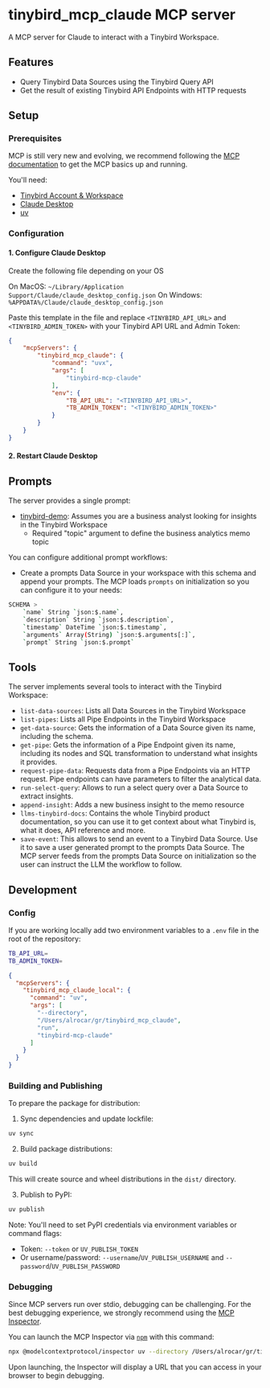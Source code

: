 # tinybird_mcp_claude MCP server

A MCP server for Claude to interact with a Tinybird Workspace.

## Features

- Query Tinybird Data Sources using the Tinybird Query API
- Get the result of existing Tinybird API Endpoints with HTTP requests

## Setup

### Prerequisites

MCP is still very new and evolving, we recommend following the [MCP documentation](https://modelcontextprotocol.io/quickstart#prerequisites) to get the MCP basics up and running.

You'll need:
- [Tinybird Account & Workspace](https://www.tinybird.co/)
- [Claude Desktop](https://claude.ai/)
- [uv](https://docs.astral.sh/uv/getting-started/installation/)

### Configuration

#### 1. Configure Claude Desktop

Create the following file depending on your OS

On MacOS: `~/Library/Application Support/Claude/claude_desktop_config.json`
On Windows: `%APPDATA%/Claude/claude_desktop_config.json`

Paste this template in the file and replace `<TINYBIRD_API_URL>` and `<TINYBIRD_ADMIN_TOKEN>` with your Tinybird API URL and Admin Token:

```json
{
    "mcpServers": {
        "tinybird_mcp_claude": {
            "command": "uvx",
            "args": [
                "tinybird-mcp-claude"
            ],
            "env": {
                "TB_API_URL": "<TINYBIRD_API_URL>",
                "TB_ADMIN_TOKEN": "<TINYBIRD_ADMIN_TOKEN>"
            }
        }
    }
}
```

#### 2. Restart Claude Desktop


## Prompts

The server provides a single prompt:
- [tinybird-demo](https://github.com/tinybirdcohttps://github.com/tinybirdco/tinybird_mcp_claude/blob/93dd9e1d3c0e33f408fe88297151a44c1dfc049c/src/tinybird_mcp_claude/server.py#L20): Assumes you are a business analyst looking for insights in the Tinybird Workspace
  - Required "topic" argument to define the business analytics memo topic

You can configure additional prompt workflows:
  - Create a prompts Data Source in your workspace with this schema and append your prompts. The MCP loads `prompts` on initialization so you can configure it to your needs:
```bash
SCHEMA >
    `name` String `json:$.name`,
    `description` String `json:$.description`,
    `timestamp` DateTime `json:$.timestamp`,
    `arguments` Array(String) `json:$.arguments[:]`,
    `prompt` String `json:$.prompt`
```

## Tools

The server implements several tools to interact with the Tinybird Workspace:
- `list-data-sources`: Lists all Data Sources in the Tinybird Workspace
- `list-pipes`: Lists all Pipe Endpoints in the Tinybird Workspace
- `get-data-source`: Gets the information of a Data Source given its name, including the schema.
- `get-pipe`: Gets the information of a Pipe Endpoint given its name, including its nodes and SQL transformation to understand what insights it provides.
- `request-pipe-data`: Requests data from a Pipe Endpoints via an HTTP request. Pipe endpoints can have parameters to filter the analytical data.
- `run-select-query`: Allows to run a select query over a Data Source to extract insights.
- `append-insight`: Adds a new business insight to the memo resource
- `llms-tinybird-docs`: Contains the whole Tinybird product documentation, so you can use it to get context about what Tinybird is, what it does, API reference and more.
- `save-event`: This allows to send an event to a Tinybird Data Source. Use it to save a user generated prompt to the prompts Data Source. The MCP server feeds from the prompts Data Source on initialization so the user can instruct the LLM the workflow to follow.


## Development

### Config 
If you are working locally add two environment variables to a `.env` file in the root of the repository:

```sh
TB_API_URL=
TB_ADMIN_TOKEN=
```

```json
{
  "mcpServers": {
    "tinybird_mcp_claude_local": {
      "command": "uv",
      "args": [
        "--directory",
        "/Users/alrocar/gr/tinybird_mcp_claude",
        "run",
        "tinybird-mcp-claude"
      ]
    }
  }
}
```

### Building and Publishing

To prepare the package for distribution:

1. Sync dependencies and update lockfile:
```bash
uv sync
```

2. Build package distributions:
```bash
uv build
```

This will create source and wheel distributions in the `dist/` directory.

3. Publish to PyPI:
```bash
uv publish
```

Note: You'll need to set PyPI credentials via environment variables or command flags:
- Token: `--token` or `UV_PUBLISH_TOKEN`
- Or username/password: `--username`/`UV_PUBLISH_USERNAME` and `--password`/`UV_PUBLISH_PASSWORD`

### Debugging

Since MCP servers run over stdio, debugging can be challenging. For the best debugging
experience, we strongly recommend using the [MCP Inspector](https://github.com/modelcontextprotocol/inspector).


You can launch the MCP Inspector via [`npm`](https://docs.npmjs.com/downloading-and-installing-node-js-and-npm) with this command:

```bash
npx @modelcontextprotocol/inspector uv --directory /Users/alrocar/gr/tinybird_mcp_claude run tinybird-mcp-claude
```

Upon launching, the Inspector will display a URL that you can access in your browser to begin debugging.